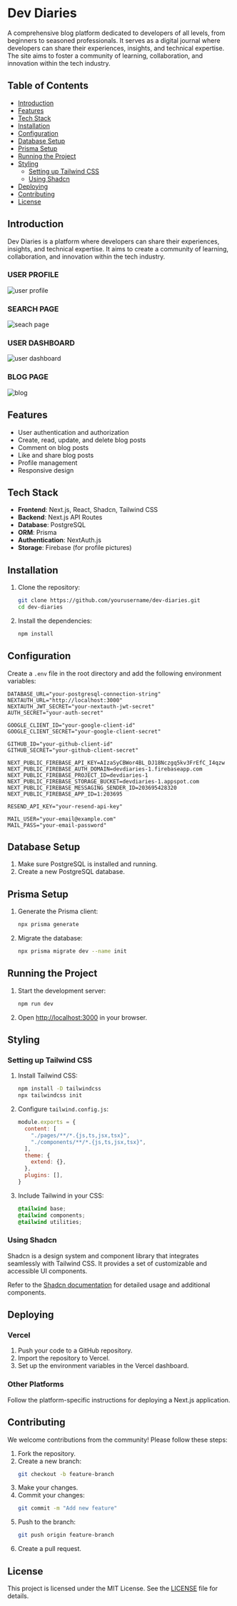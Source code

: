# Dev Diaries

A comprehensive blog platform dedicated to developers of all levels, from beginners to seasoned professionals. It serves as a digital journal where developers can share their experiences, insights, and technical expertise. The site aims to foster a community of learning, collaboration, and innovation within the tech industry.

## Table of Contents

- [Introduction](#introduction)
- [Features](#features)
- [Tech Stack](#tech-stack)
- [Installation](#installation)
- [Configuration](#configuration)
- [Database Setup](#database-setup)
- [Prisma Setup](#prisma-setup)
- [Running the Project](#running-the-project)
- [Styling](#styling)
  - [Setting up Tailwind CSS](#setting-up-tailwind-css)
  - [Using Shadcn](#using-shadcn)
- [Deploying](#deploying)
- [Contributing](#contributing)
- [License](#license)

## Introduction

Dev Diaries is a platform where developers can share their experiences, insights, and technical expertise. It aims to create a community of learning, collaboration, and innovation within the tech industry.

### USER PROFILE
![user profile](profile.png)
### SEARCH PAGE
![seach page](seach.png)
### USER DASHBOARD
![user dashboard](dashboard.png)
### BLOG PAGE
![blog](blog.png)

## Features

- User authentication and authorization
- Create, read, update, and delete blog posts
- Comment on blog posts
- Like and share blog posts
- Profile management
- Responsive design

## Tech Stack

- **Frontend**: Next.js, React, Shadcn, Tailwind CSS
- **Backend**: Next.js API Routes
- **Database**: PostgreSQL
- **ORM**: Prisma
- **Authentication**: NextAuth.js
- **Storage**: Firebase (for profile pictures)

## Installation

1. Clone the repository:
   ```bash
   git clone https://github.com/yourusername/dev-diaries.git
   cd dev-diaries
   ```

2. Install the dependencies:
   ```bash
   npm install
   ```

## Configuration

Create a `.env` file in the root directory and add the following environment variables:

```env
DATABASE_URL="your-postgresql-connection-string"
NEXTAUTH_URL="http://localhost:3000"
NEXTAUTH_JWT_SECRET="your-nextauth-jwt-secret"
AUTH_SECRET="your-auth-secret"

GOOGLE_CLIENT_ID="your-google-client-id"
GOOGLE_CLIENT_SECRET="your-google-client-secret"

GITHUB_ID="your-github-client-id"
GITHUB_SECRET="your-github-client-secret"

NEXT_PUBLIC_FIREBASE_API_KEY=AIzaSyCBWor4BL_DJ18Nczgq5kv3FrEfC_I4qzw
NEXT_PUBLIC_FIREBASE_AUTH_DOMAIN=devdiaries-1.firebaseapp.com
NEXT_PUBLIC_FIREBASE_PROJECT_ID=devdiaries-1
NEXT_PUBLIC_FIREBASE_STORAGE_BUCKET=devdiaries-1.appspot.com
NEXT_PUBLIC_FIREBASE_MESSAGING_SENDER_ID=203695428320
NEXT_PUBLIC_FIREBASE_APP_ID=1:203695

RESEND_API_KEY="your-resend-api-key"

MAIL_USER="your-email@example.com"
MAIL_PASS="your-email-password"
```

## Database Setup

1. Make sure PostgreSQL is installed and running.
2. Create a new PostgreSQL database.

## Prisma Setup

1. Generate the Prisma client:
   ```bash
   npx prisma generate
   ```

2. Migrate the database:
   ```bash
   npx prisma migrate dev --name init
   ```

## Running the Project

1. Start the development server:
   ```bash
   npm run dev
   ```

2. Open [http://localhost:3000](http://localhost:3000) in your browser.

## Styling

### Setting up Tailwind CSS

1. Install Tailwind CSS:
   ```bash
   npm install -D tailwindcss
   npx tailwindcss init
   ```

2. Configure `tailwind.config.js`:
   ```javascript
   module.exports = {
     content: [
       "./pages/**/*.{js,ts,jsx,tsx}",
       "./components/**/*.{js,ts,jsx,tsx}",
     ],
     theme: {
       extend: {},
     },
     plugins: [],
   }
   ```

3. Include Tailwind in your CSS:
   ```css
   @tailwind base;
   @tailwind components;
   @tailwind utilities;
   ```

### Using Shadcn

Shadcn is a design system and component library that integrates seamlessly with Tailwind CSS. It provides a set of customizable and accessible UI components.

Refer to the [Shadcn documentation](https://shadcn.dev/docs) for detailed usage and additional components.

## Deploying

### Vercel

1. Push your code to a GitHub repository.
2. Import the repository to Vercel.
3. Set up the environment variables in the Vercel dashboard.

### Other Platforms

Follow the platform-specific instructions for deploying a Next.js application.

## Contributing

We welcome contributions from the community! Please follow these steps:

1. Fork the repository.
2. Create a new branch:
   ```bash
   git checkout -b feature-branch
   ```
3. Make your changes.
4. Commit your changes:
   ```bash
   git commit -m "Add new feature"
   ```
5. Push to the branch:
   ```bash
   git push origin feature-branch
   ```
6. Create a pull request.

## License

This project is licensed under the MIT License. See the [LICENSE](LICENSE) file for details.